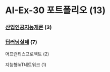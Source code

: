 # AI-Ex-30 포트폴리오 (13)
### [산업인공지능개론](https://github.com/acebang76/Introduction-to-Industrial-AI) (3)

### [딥러닝실제](https://github.com/acebang76/Deep-learning-practice) (7)

어프런티스프로젝트 (2)

지능형IoT네트워크 (1)
